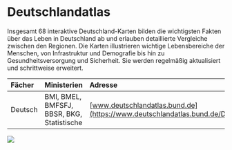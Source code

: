 # Deutschlandatlas

Insgesamt 68 interaktive Deutschland-Karten bilden die wichtigsten Fakten über das Leben in Deutschland ab und erlauben detaillierte Vergleiche zwischen den Regionen. Die Karten illustrieren wichtige Lebensbereiche der Menschen, von Infrastruktur und Demografie bis hin zu Gesundheitsversorgung und Sicherheit. Sie werden regelmäßig aktualisiert und schrittweise erweitert.

| Fächer | Ministerien | Adresse |
| :--- | :--- | :--- |
| Deutsch | BMI, BMEL, BMFSFJ, BBSR, BKG, Statistische  | [www.deutschlandatlas.bund.de](https://www.deutschlandatlas.bund.de/DE/Service/Kartensuche/kartensuche_node.html) |

![](https://lh4.googleusercontent.com/CSWgu2B4mJgEfXACvJ64VhGH9GQ4h29_nefmiuaXI5oywNT7DmnIhK9IM2Ahhh6ml7DbdGHpEGaRnFUkQ8jipiLay9gyVCIIefcdRkHTGqzkWxaCyjRj5c_sp7gOUkNanglKdGLP=s0)

